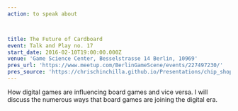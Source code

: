```yaml
---
action: to speak about



title: The Future of Cardboard
event: Talk and Play no. 17
start_date: 2016-02-10T19:00:00.000Z
venue: 'Game Science Center, Besselstrasse 14 Berlin, 10969'
pres_url: 'https://www.meetup.com/BerlinGameScene/events/227497230/'
pres_source: 'https://chrischinchilla.github.io/Presentations/chip_shop/talk_play_17.html#/'
---
```


How digital games are influencing board games and vice versa. I will discuss the numerous ways that board games are joining the digital era.
